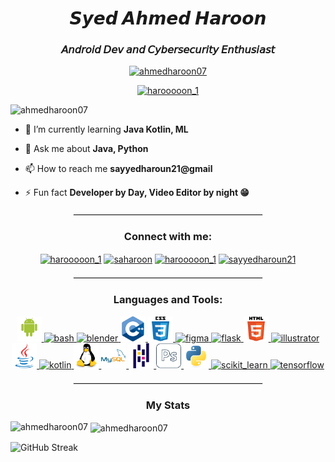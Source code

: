 <h1 align="center">𝙎𝙮𝙚𝙙 𝘼𝙝𝙢𝙚𝙙 𝙃𝙖𝙧𝙤𝙤𝙣</h1>
<h3 align="center">𝘈𝘯𝘥𝘳𝘰𝘪𝘥 𝘋𝘦𝘷 𝘢𝘯𝘥 𝘊𝘺𝘣𝘦𝘳𝘴𝘦𝘤𝘶𝘳𝘪𝘵𝘺 𝘌𝘯𝘵𝘩𝘶𝘴𝘪𝘢𝘴𝘵</h3>



<p align="center"> <a href="https://github.com/ryo-ma/github-profile-trophy"><img src="https://github-profile-trophy.vercel.app/?username=ahmedharoon07&theme=dracula" alt="ahmedharoon07" /></a> </p>

<p align="center"> <a href="https://twitter.com/harooooon_1" target="blank"><img src="https://img.shields.io/twitter/follow/harooooon_1?logo=twitter&style=for-the-badge" alt="harooooon_1" /></a> </p>

<p align="left"> <img src="https://komarev.com/ghpvc/?username=ahmedharoon07&label=Profile%20views&color=0e75b6&style=dracula" alt="ahmedharoon07" /> </p>

- 🌱 I’m currently learning **Java Kotlin, ML**

- 💬 Ask me about **Java, Python**

- 📫 How to reach me **sayyedharoun21@gmail**

- ⚡ Fun fact **Developer by Day, Video Editor by night 😁**

  
<hr style="width: 60%; border: 1px solid #eaeaea; margin: 20px auto;">
<h3 align="center">Connect with me:</h3>
<p align="center">
<a href="https://twitter.com/harooooon_1" target="blank"><img align="center" src="https://raw.githubusercontent.com/rahuldkjain/github-profile-readme-generator/master/src/images/icons/Social/twitter.svg" alt="harooooon_1" height="30" width="40" /></a>
<a href="https://linkedin.com/in/saharoon" target="blank"><img align="center" src="https://raw.githubusercontent.com/rahuldkjain/github-profile-readme-generator/master/src/images/icons/Social/linked-in-alt.svg" alt="saharoon" height="30" width="40" /></a>
<a href="https://instagram.com/harooooon_1" target="blank"><img align="center" src="https://raw.githubusercontent.com/rahuldkjain/github-profile-readme-generator/master/src/images/icons/Social/instagram.svg" alt="harooooon_1" height="30" width="40" /></a>
<a href="https://www.hackerrank.com/sayyedharoun21" target="blank"><img align="center" src="https://raw.githubusercontent.com/rahuldkjain/github-profile-readme-generator/master/src/images/icons/Social/hackerrank.svg" alt="sayyedharoun21" height="30" width="40" /></a>
</p>

<hr style="width: 60%; border: 1px solid #eaeaea; margin: 20px auto;">
<h3 align="Center">Languages and Tools:</h3>
<p align="Center"> <a href="https://developer.android.com" target="_blank" rel="noreferrer"> <img src="https://raw.githubusercontent.com/devicons/devicon/master/icons/android/android-original-wordmark.svg" alt="android" width="40" height="40"/> </a> <a href="https://www.gnu.org/software/bash/" target="_blank" rel="noreferrer"> <img src="https://www.vectorlogo.zone/logos/gnu_bash/gnu_bash-icon.svg" alt="bash" width="40" height="40"/> </a> <a href="https://www.blender.org/" target="_blank" rel="noreferrer"> <img src="https://download.blender.org/branding/community/blender_community_badge_white.svg" alt="blender" width="40" height="40"/> </a> <a href="https://www.w3schools.com/cpp/" target="_blank" rel="noreferrer"> <img src="https://raw.githubusercontent.com/devicons/devicon/master/icons/cplusplus/cplusplus-original.svg" alt="cplusplus" width="40" height="40"/> </a> <a href="https://www.w3schools.com/css/" target="_blank" rel="noreferrer"> <img src="https://raw.githubusercontent.com/devicons/devicon/master/icons/css3/css3-original-wordmark.svg" alt="css3" width="40" height="40"/> </a> <a href="https://www.figma.com/" target="_blank" rel="noreferrer"> <img src="https://www.vectorlogo.zone/logos/figma/figma-icon.svg" alt="figma" width="40" height="40"/> </a> <a href="https://flask.palletsprojects.com/" target="_blank" rel="noreferrer"> <img src="https://www.vectorlogo.zone/logos/pocoo_flask/pocoo_flask-icon.svg" alt="flask" width="40" height="40"/> </a> <a href="https://www.w3.org/html/" target="_blank" rel="noreferrer"> <img src="https://raw.githubusercontent.com/devicons/devicon/master/icons/html5/html5-original-wordmark.svg" alt="html5" width="40" height="40"/> </a> <a href="https://www.adobe.com/in/products/illustrator.html" target="_blank" rel="noreferrer"> <img src="https://www.vectorlogo.zone/logos/adobe_illustrator/adobe_illustrator-icon.svg" alt="illustrator" width="40" height="40"/> </a> <a href="https://www.java.com" target="_blank" rel="noreferrer"> <img src="https://raw.githubusercontent.com/devicons/devicon/master/icons/java/java-original.svg" alt="java" width="40" height="40"/> </a> <a href="https://kotlinlang.org" target="_blank" rel="noreferrer"> <img src="https://www.vectorlogo.zone/logos/kotlinlang/kotlinlang-icon.svg" alt="kotlin" width="40" height="40"/> </a> <a href="https://www.linux.org/" target="_blank" rel="noreferrer"> <img src="https://raw.githubusercontent.com/devicons/devicon/master/icons/linux/linux-original.svg" alt="linux" width="40" height="40"/> </a> <a href="https://www.mysql.com/" target="_blank" rel="noreferrer"> <img src="https://raw.githubusercontent.com/devicons/devicon/master/icons/mysql/mysql-original-wordmark.svg" alt="mysql" width="40" height="40"/> </a> <a href="https://pandas.pydata.org/" target="_blank" rel="noreferrer"> <img src="https://raw.githubusercontent.com/devicons/devicon/2ae2a900d2f041da66e950e4d48052658d850630/icons/pandas/pandas-original.svg" alt="pandas" width="40" height="40"/> </a> <a href="https://www.photoshop.com/en" target="_blank" rel="noreferrer"> <img src="https://raw.githubusercontent.com/devicons/devicon/master/icons/photoshop/photoshop-line.svg" alt="photoshop" width="40" height="40"/> </a> <a href="https://www.python.org" target="_blank" rel="noreferrer"> <img src="https://raw.githubusercontent.com/devicons/devicon/master/icons/python/python-original.svg" alt="python" width="40" height="40"/> </a> <a href="https://scikit-learn.org/" target="_blank" rel="noreferrer"> <img src="https://upload.wikimedia.org/wikipedia/commons/0/05/Scikit_learn_logo_small.svg" alt="scikit_learn" width="40" height="40"/> </a> <a href="https://www.tensorflow.org" target="_blank" rel="noreferrer"> <img src="https://www.vectorlogo.zone/logos/tensorflow/tensorflow-icon.svg" alt="tensorflow" width="40" height="40"/> </a> </p>
<hr style="width: 60%; border: 1px solid #eaeaea; margin: 20px auto;">

<h3 align="center"> My Stats </h3>
<p><img align="left" src="https://github-readme-stats.vercel.app/api/top-langs?username=ahmedharoon07&show_icons=true&theme=synthwave&locale=en&layout=pie" alt="ahmedharoon07" /></p>

<p>&nbsp;<img align="center" src="https://github-readme-stats.vercel.app/api?username=ahmedharoon07&show_icons=true&theme=synthwave&locale=en" alt="ahmedharoon07" /></p>

<p href="https://git.io/streak-stats"><img src="https://streak-stats.demolab.com?user=AhmedHaroon07&theme=synthwave&hide_border=true&date_format=j%20M%5B%20Y%5D&card_height=200&hide_border=false" alt="GitHub Streak" /></p>
